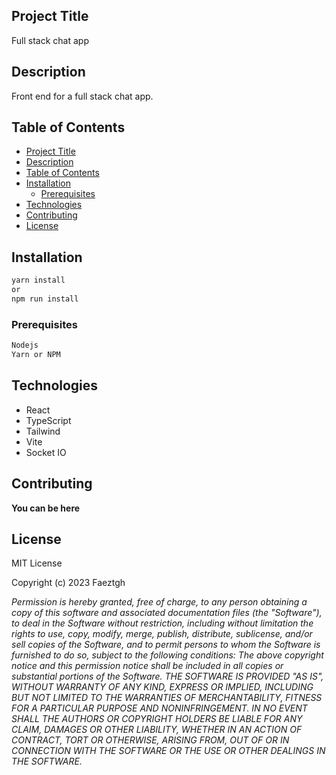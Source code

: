 ## Project Title
Full stack chat app

## Description

Front end for a full stack chat app.
## Table of Contents

- [Project Title](#project-title)
- [Description](#description)
- [Table of Contents](#table-of-contents)
- [Installation](#installation)
  - [Prerequisites](#prerequisites)
- [Technologies](#technologies)
- [Contributing](#contributing)
- [License](#license)

## Installation

```bash
yarn install
or
npm run install
```

### Prerequisites

```bash
Nodejs
Yarn or NPM
```

## Technologies

- React
- TypeScript
- Tailwind
- Vite
- Socket IO
  

## Contributing

**You can be here**

## License

MIT License

Copyright (c) 2023 Faeztgh

*Permission is hereby granted, free of charge, to any person obtaining a copy of
this software and associated documentation files (the "Software"), to deal in
the Software without restriction, including without limitation the rights to
use, copy, modify, merge, publish, distribute, sublicense, and/or sell copies of
the Software, and to permit persons to whom the Software is furnished to do so,
subject to the following conditions: The above copyright notice and this
permission notice shall be included in all copies or substantial portions of the
Software. THE SOFTWARE IS PROVIDED "AS IS", WITHOUT WARRANTY OF ANY KIND,
EXPRESS OR IMPLIED, INCLUDING BUT NOT LIMITED TO THE WARRANTIES OF
MERCHANTABILITY, FITNESS FOR A PARTICULAR PURPOSE AND NONINFRINGEMENT. IN NO
EVENT SHALL THE AUTHORS OR COPYRIGHT HOLDERS BE LIABLE FOR ANY CLAIM, DAMAGES OR
OTHER LIABILITY, WHETHER IN AN ACTION OF CONTRACT, TORT OR OTHERWISE, ARISING
FROM, OUT OF OR IN CONNECTION WITH THE SOFTWARE OR THE USE OR OTHER DEALINGS IN
THE SOFTWARE.*
